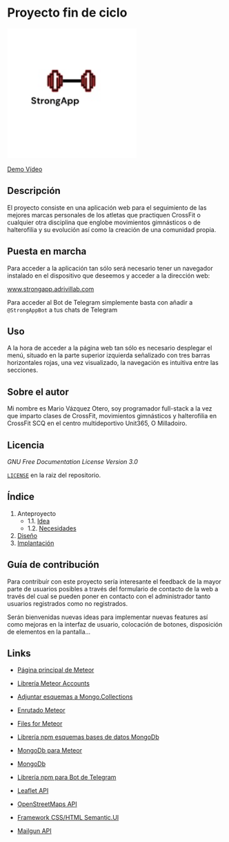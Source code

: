 # Proyecto fin de ciclo
<img src="doc/img/stronApp_icon.jpg" width="300px">

[Demo Vídeo](doc/video/StrongApp-demo.mp4)

## Descripción
El proyecto consiste en una aplicación web para el seguimiento de las mejores marcas personales de los atletas que practiquen CrossFit o cualquier otra disciplina que englobe movimientos gimnásticos o de halterofilia y su evolución así como la creación de una comunidad propia.

## Puesta en marcha

Para acceder a la aplicación tan sólo será necesario tener un navegador instalado en el dispositivo que deseemos y acceder a la dirección web:

www.strongapp.adrivillab.com

Para acceder al Bot de Telegram simplemente basta con añadir a ```@StrongAppBot``` a tus chats de Telegram

## Uso

A la hora de acceder a la página web tan sólo es necesario desplegar el menú, situado en la parte superior izquierda señalizado con tres barras horizontales rojas, una vez visualizado, la navegación es intuitiva entre las secciones.

## Sobre el autor

Mi nombre es Mario Vázquez Otero, soy programador full-stack a la vez que imparto clases de CrossFit, movimientos gimnásticos y halterofilia en CrossFit SCQ en el centro multideportivo Unit365, O Milladoiro.

## Licencia
*GNU Free Documentation License Version 3.0*

[`LICENSE`](StrongApp/LICENSE) en la raiz del repositorio.

## Índice

1. Anteproyecto
    * 1.1. [Idea](doc/templates/1.1_idea.md)
    * 1.2. [Necesidades](doc/templates/1.2_necesidades.md)
2. [Diseño](doc/templates/2_diseño.md)
3. [Implantación](doc/templates/3_implantacion.md)


## Guía de contribución

Para contribuír con este proyecto sería interesante el feedback de la mayor parte de usuarios posibles a través del formulario de contacto de la web a través del cual se pueden poner en contacto con el administrador tanto usuarios registrados como no registrados.

Serán bienvenidas nuevas ideas para implementar nuevas features así como mejoras en la interfaz de usuario, colocación de botones, disposición de elementos en la pantalla...

## Links

- [Página principal de Meteor](https://www.meteor.com/)

- [Librería Meteor Accounts](https://guide.meteor.com/accounts.html)

- [Adjuntar esquemas a Mongo.Collections](https://github.com/Meteor-Community-Packages/meteor-collection2)

- [Enrutado Meteor](https://iron-meteor.github.io/iron-router/)

- [Files for Meteor](https://github.com/veliovgroup/Meteor-Files)

- [Librería npm esquemas bases de datos MongoDb](https://github.com/veliovgroup/Meteor-Files)

- [MongoDb para Meteor](https://docs.meteor.com/api/collections.html)

- [MongoDb](https://www.mongodb.com/home)

- [Librería npm para Bot de Telegram](https://www.npmjs.com/package/node-telegram-bot-api)

- [Leaflet API](https://leafletjs.com/)

- [OpenStreetMaps API](https://www.openstreetmap.org/#map=6/40.007/-2.488)

- [Framework CSS/HTML Semantic.UI](https://semantic-ui.com/)

- [Mailgun API](https://www.mailgun.com/es/)

